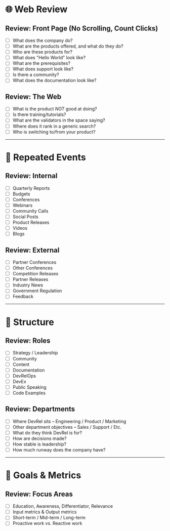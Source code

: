 # 🌐 Web Review
## Review: Front Page (No Scrolling, Count Clicks)
- [ ] What does the company do?
- [ ] What are the products offered, and what do they do?
- [ ] Who are these products for?
- [ ] What does "Hello World" look like?
- [ ] What are the prerequisites?
- [ ] What does support look like?
- [ ] Is there a community?
- [ ] What does the documentation look like?

## Review: The Web
- [ ] What is the product *NOT* good at doing?
- [ ] Is there training/tutorials?
- [ ] What are the validators in the space saying?
- [ ] Where does it rank in a generic search?
- [ ] Who is switching to/from your product?

---
# 📅 Repeated Events

## Review: Internal
- [ ] Quarterly Reports
- [ ] Budgets
- [ ] Conferences
- [ ] Webinars
- [ ] Community Calls
- [ ] Social Posts
- [ ] Product Releases
- [ ] Videos
- [ ] Blogs

## Review: External
- [ ] Partner Conferences
- [ ] Other Conferences
- [ ] Competition Releases
- [ ] Partner Releases
- [ ] Industry News
- [ ] Government Regulation
- [ ] Feedback

---
# 🏢 Structure

## Review: Roles
- [ ] Strategy / Leadership
- [ ] Community
- [ ] Content
- [ ] Documentation
- [ ] DevRelOps
- [ ] DevEx
- [ ] Public Speaking
- [ ] Code Examples

## Review: Departments
- [ ] Where DevRel sits – Engineering / Product / Marketing
- [ ] Other department objectives – Sales / Support / Etc.
- [ ] What do they think DevRel is for?
- [ ] How are decisions made?
- [ ] How stable is leadership?
- [ ] How much runway does the company have?

---
# 🎯 Goals & Metrics

## Review: Focus Areas
- [ ] Education, Awareness, Differentiator, Relevance
- [ ] Input metrics & Output metrics
- [ ] Short-term / Mid-term / Long-term
- [ ] Proactive work vs. Reactive work
